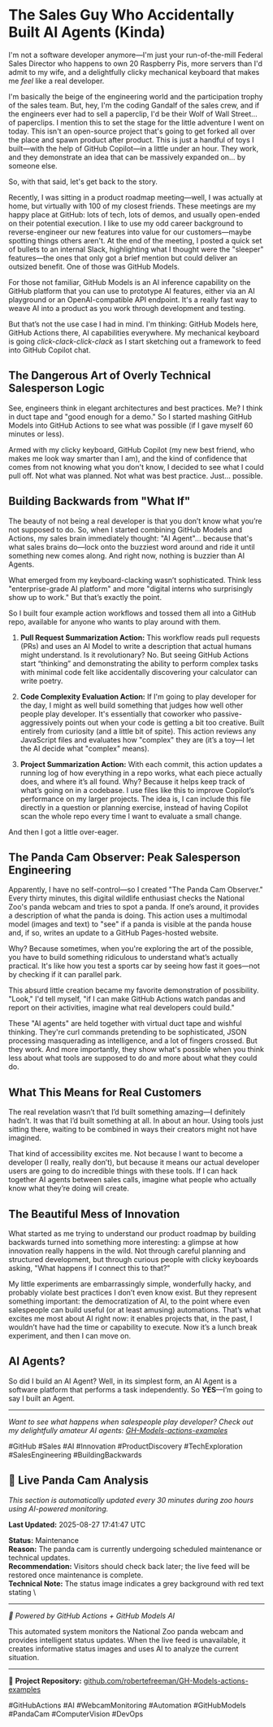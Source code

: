 # The Sales Guy Who Accidentally Built AI Agents (Kinda)

I'm not a software developer anymore—I'm just your run-of-the-mill Federal Sales Director who happens to own 20 Raspberry Pis, more servers than I'd admit to my wife, and a delightfully clicky mechanical keyboard that makes me *feel* like a real developer.

I'm basically the beige of the engineering world and the participation trophy of the sales team. But, hey, I'm the coding Gandalf of the sales crew, and if the engineers ever had to sell a paperclip, I'd be their Wolf of Wall Street... of paperclips. I mention this to set the stage for the little adventure I went on today. This isn't an open-source project that's going to get forked all over the place and spawn product after product. This is just a handful of toys I built—with the help of GitHub Copilot—in a little under an hour. They work, and they demonstrate an idea that can be massively expanded on... by someone else.

So, with that said, let's get back to the story.

Recently, I was sitting in a product roadmap meeting—well, I was actually at home, but virtually with 100 of my closest friends. These meetings are my happy place at GitHub: lots of tech, lots of demos, and usually open-ended on their potential execution. I like to use my odd career background to reverse-engineer our new features into value for our customers—maybe spotting things others aren't. At the end of the meeting, I posted a quick set of bullets to an internal Slack, highlighting what I thought were the "sleeper" features—the ones that only got a brief mention but could deliver an outsized benefit. One of those was GitHub Models.

For those not familiar, GitHub Models is an AI inference capability on the GitHub platform that you can use to prototype AI features, either via an AI playground or an OpenAI-compatible API endpoint. It's a really fast way to weave AI into a product as you work through development and testing.

But that’s not the use case I had in mind. I'm thinking: GitHub Models here, GitHub Actions there, AI capabilities everywhere. My mechanical keyboard is going *click-clack-click-clack* as I start sketching out a framework to feed into GitHub Copilot chat.

## The Dangerous Art of Overly Technical Salesperson Logic

See, engineers think in elegant architectures and best practices. Me? I think in duct tape and "good enough for a demo." So I started mashing GitHub Models into GitHub Actions to see what was possible (if I gave myself 60 minutes or less).

Armed with my clicky keyboard, GitHub Copilot (my new best friend, who makes me look way smarter than I am), and the kind of confidence that comes from not knowing what you don't know, I decided to see what I could pull off. Not what was planned. Not what was best practice. Just... possible.

## Building Backwards from "What If"

The beauty of not being a real developer is that you don’t know what you’re not supposed to do. So, when I started combining GitHub Models and Actions, my sales brain immediately thought: "AI Agent"... because that's what sales brains do—lock onto the buzziest word around and ride it until something new comes along. And right now, nothing is buzzier than AI Agents.

What emerged from my keyboard-clacking wasn’t sophisticated. Think less "enterprise-grade AI platform" and more "digital interns who surprisingly show up to work." But that’s exactly the point.

So I built four example action workflows and tossed them all into a GitHub repo, available for anyone who wants to play around with them.

1. **Pull Request Summarization Action:** This workflow reads pull requests (PRs) and uses an AI Model to write a description that actual humans might understand. Is it revolutionary? No. But seeing GitHub Actions start “thinking” and demonstrating the ability to perform complex tasks with minimal code felt like accidentally discovering your calculator can write poetry.

2. **Code Complexity Evaluation Action:** If I'm going to play developer for the day, I might as well build something that judges how well other people play developer. It's essentially that coworker who passive-aggressively points out when your code is getting a bit too creative. Built entirely from curiosity (and a little bit of spite). This action reviews any JavaScript files and evaluates how "complex" they are (it’s a toy—I let the AI decide what "complex" means).

3. **Project Summarization Action:** With each commit, this action updates a running log of how everything in a repo works, what each piece actually does, and where it’s all found. Why? Because it helps keep track of what’s going on in a codebase. I use files like this to improve Copilot’s performance on my larger projects. The idea is, I can include this file directly in a question or planning exercise, instead of having Copilot scan the whole repo every time I want to evaluate a small change.

And then I got a little over-eager.

## The Panda Cam Observer: Peak Salesperson Engineering

Apparently, I have no self-control—so I created "The Panda Cam Observer." Every thirty minutes, this digital wildlife enthusiast checks the National Zoo's panda webcam and tries to spot a panda. If one’s around, it provides a description of what the panda is doing. This action uses a multimodal model (images and text) to "see" if a panda is visible at the panda house and, if so, writes an update to a GitHub Pages-hosted website.

Why? Because sometimes, when you're exploring the art of the possible, you have to build something ridiculous to understand what’s actually practical. It's like how you test a sports car by seeing how fast it goes—not by checking if it can parallel park.

This absurd little creation became my favorite demonstration of possibility. "Look," I'd tell myself, "if I can make GitHub Actions watch pandas and report on their activities, imagine what real developers could build."

These "AI agents" are held together with virtual duct tape and wishful thinking. They're curl commands pretending to be sophisticated, JSON processing masquerading as intelligence, and a lot of fingers crossed. But they work. And more importantly, they show what's possible when you think less about what tools are supposed to do and more about what they could do.

## What This Means for Real Customers

The real revelation wasn’t that I’d built something amazing—I definitely hadn’t. It was that I’d built something at all. In about an hour. Using tools just sitting there, waiting to be combined in ways their creators might not have imagined.

That kind of accessibility excites me. Not because I want to become a developer (I really, really don’t), but because it means our actual developer users are going to do incredible things with these tools. If I can hack together AI agents between sales calls, imagine what people who actually know what they’re doing will create.

## The Beautiful Mess of Innovation

What started as me trying to understand our product roadmap by building backwards turned into something more interesting: a glimpse at how innovation really happens in the wild. Not through careful planning and structured development, but through curious people with clicky keyboards asking, "What happens if I connect this to that?"

My little experiments are embarrassingly simple, wonderfully hacky, and probably violate best practices I don’t even know exist. But they represent something important: the democratization of AI, to the point where even salespeople can build useful (or at least amusing) automations. That’s what excites me most about AI right now: it enables projects that, in the past, I wouldn’t have had the time or capability to execute. Now it’s a lunch break experiment, and then I can move on.

## AI Agents?

So did I build an AI Agent? Well, in its simplest form, an AI Agent is a software platform that performs a task independently. So **YES**—I’m going to say I built an Agent.

---

*Want to see what happens when salespeople play developer? Check out my delightfully amateur AI agents: [GH-Models-actions-examples](https://github.com/robertefreeman/GH-Models-actions-examples)*

#GitHub #Sales #AI #Innovation #ProductDiscovery #TechExploration #SalesEngineering #BuildingBackwards


































































































































































































































































































































































































































































































































































































































































































































































































































































































































































































































































































































































































































































































































































































































































## 🐼 Live Panda Cam Analysis

*This section is automatically updated every 30 minutes during zoo hours using AI-powered monitoring.*

**Last Updated:** 2025-08-27 17:41:47 UTC

**Status:** Maintenance  
**Reason:** The panda cam is currently undergoing scheduled maintenance or technical updates.  
**Recommendation:** Visitors should check back later; the live feed will be restored once maintenance is complete.  
**Technical Note:** The status image indicates a grey background with red text stating \

---

*🤖 Powered by GitHub Actions + GitHub Models AI*

This automated system monitors the National Zoo panda webcam and provides intelligent status updates. When the live feed is unavailable, it creates informative status images and uses AI to analyze the current situation.

---

🔗 **Project Repository:** [github.com/robertefreeman/GH-Models-actions-examples](https://github.com/robertefreeman/GH-Models-actions-examples)

#GitHubActions #AI #WebcamMonitoring #Automation #GitHubModels #PandaCam #ComputerVision #DevOps
